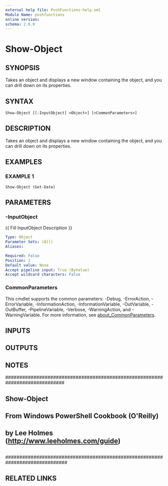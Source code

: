 ```yaml
---
external help file: PoshFunctions-help.xml
Module Name: poshfunctions
online version:
schema: 2.0.0
---
```


# Show-Object

## SYNOPSIS
Takes an object and displays a new window containing the object, and you can drill down on its properties.

## SYNTAX

```
Show-Object [[-InputObject] <Object>] [<CommonParameters>]
```

## DESCRIPTION
Takes an object and displays a new window containing the object, and you can drill down on its properties.

## EXAMPLES

### EXAMPLE 1
```
Show-Object (Get-Date)
```

## PARAMETERS

### -InputObject
{{ Fill InputObject Description }}

```yaml
Type: Object
Parameter Sets: (All)
Aliases:

Required: False
Position: 1
Default value: None
Accept pipeline input: True (ByValue)
Accept wildcard characters: False
```

### CommonParameters
This cmdlet supports the common parameters: -Debug, -ErrorAction, -ErrorVariable, -InformationAction, -InformationVariable, -OutVariable, -OutBuffer, -PipelineVariable, -Verbose, -WarningAction, and -WarningVariable. For more information, see [about_CommonParameters](http://go.microsoft.com/fwlink/?LinkID=113216).

## INPUTS

## OUTPUTS

## NOTES
#############################################################################
##
## Show-Object
##
## From Windows PowerShell Cookbook (O'Reilly)
## by Lee Holmes (http://www.leeholmes.com/guide)
##
##############################################################################

## RELATED LINKS
